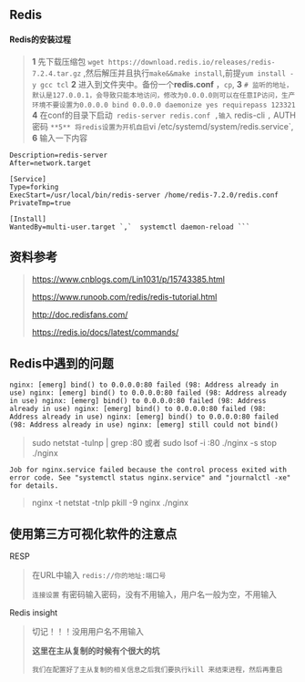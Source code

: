 ## Redis

#### Redis的安装过程

> **1** 先下载压缩包 ` wget https://download.redis.io/releases/redis-7.2.4.tar.gz ` ,然后解压并且执行` make&&make install `,前提` yum install -y gcc tcl `
> **2** 进入到文件夹中。备份一个**redis.conf** ，`cp`,
> **3** `# 监听的地址，默认是127.0.0.1，会导致只能本地访问，修改为0.0.0.0则可以在任意IP访问，生产环境不要设置为0.0.0.0
bind 0.0.0.0
daemonize yes
requirepass 123321 `
> **4** 在conf的目录下启动` redis-server redis.conf ,输入` redis-cli `,` AUTH 密码 `
> **5** 将redis设置为开机自启
`vi /etc/systemd/system/redis.service`,
> **6** 输入一下内容

```[Unit]
Description=redis-server
After=network.target

[Service]
Type=forking
ExecStart=/usr/local/bin/redis-server /home/redis-7.2.0/redis.conf
PrivateTmp=true

[Install]
WantedBy=multi-user.target `,`  systemctl daemon-reload ```

```


## 资料参考

> https://www.cnblogs.com/Lin1031/p/15743385.html
>
> https://www.runoob.com/redis/redis-tutorial.html
>
> http://doc.redisfans.com/
>
> https://redis.io/docs/latest/commands/


## Redis中遇到的问题

`nginx: [emerg] bind() to 0.0.0.0:80 failed (98: Address already in use)
nginx: [emerg] bind() to 0.0.0.0:80 failed (98: Address already in use)
nginx: [emerg] bind() to 0.0.0.0:80 failed (98: Address already in use)
nginx: [emerg] bind() to 0.0.0.0:80 failed (98: Address already in use)
nginx: [emerg] bind() to 0.0.0.0:80 failed (98: Address already in use)
nginx: [emerg] still could not bind()`

> sudo netstat -tulnp | grep :80  或者 sudo lsof -i :80
> ./nginx -s stop
> ./nginx


`
Job for nginx.service failed because the control process exited with error code. See "systemctl status nginx.service" and "journalctl -xe" for details.
`

> nginx -t
> netstat -tnlp
> pkill -9 nginx
> ./nginx

## 使用第三方可视化软件的注意点

RESP

> 在URL中输入 `redis://你的地址:端口号`
>
> `连接设置` 有密码输入密码，没有不用输入，用户名一般为空，不用输入

Redis insight

> 切记！！！没用用户名不用输入
> 
> **这里在主从复制的时候有个很大的坑**
>
> `我们在配置好了主从复制的相关信息之后我们要执行kill 来结束进程，然后再重启`

